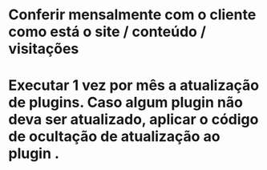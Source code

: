 # Conferir mensalmente com o cliente como está o site / conteúdo / visitações
# Executar 1 vez por mês a atualização de plugins. Caso algum plugin não deva ser atualizado, aplicar o código de ocultação de atualização ao plugin .

